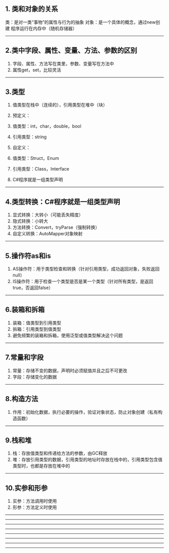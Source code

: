 ## 1. 类和对象的关系
类：是对一类“事物”的属性与行为的抽象
对象：是一个具体的概念，通过new创建
程序运行在内存中（随机存储器）
**********************************************************************************************************************************************************
## 2.类中字段、属性、变量、方法、参数的区别
1. 字段、属性、方法写在类里，参数、变量写在方法中
2. 属性get，set，比较灵活
**********************************************************************************************************************************************************
## 3.类型
1. 值类型在栈中（连续的），引用类型在堆中（块）
2. 预定义：
  1. 值类型：int，char，double，bool
  2. 引用类型：string
3. 自定义：
  1. 值类型：Struct，Enum

  2. 引用类型：Class，Interface
4. C#程序就是一组类型声明
**********************************************************************************************************************************************************
## 4.类型转换：C#程序就是一组类型声明
1. 显式转换：大转小（可能丢失精度）
2. 隐式转换：小转大
3. 方法转换：Convert，tryParse（强制转换）
4. 自定义转换：AutoMapper对象映射
**********************************************************************************************************************************************************
## 5.操作符as和is
1. AS操作符：用于类型检查和转换（针对引用类型，成功返回对象，失败返回null）
2. IS操作符：用于检查一个类型是否是某一个类型（针对所有类型，是返回true，否返回false）
**********************************************************************************************************************************************************
## 6.装箱和拆箱
1. 装箱：值类型到引用类型
2. 拆箱：引用类型到值类型
3. 避免频繁的装箱和拆箱，使用泛型或值类型解决这个问题
**********************************************************************************************************************************************************
## 7.常量和字段
1. 常量：存储不变的数据，声明时必须赋值并且之后不可更改
2. 字段：存储变化的数据
**********************************************************************************************************************************************************
## 8.构造方法
1. 作用：初始化数据，执行必要的操作，验证对象状态，防止对象创建（私有构造函数）
**********************************************************************************************************************************************************
## 9.栈和堆
1. 栈：存放值类型和传递给方法的参数，由GC释放
2. 堆：存放引用类型的数据，引用类型的地址时存放在栈中的，引用类型包含值类型时，也都是存放在堆中的
**********************************************************************************************************************************************************
## 10.实参和形参
1. 实参：方法调用时使用
2. 形参：方法定义时使用
**********************************************************************************************************************************************************
**********************************************************************************************************************************************************
**********************************************************************************************************************************************************
**********************************************************************************************************************************************************
**********************************************************************************************************************************************************
**********************************************************************************************************************************************************
**********************************************************************************************************************************************************
**********************************************************************************************************************************************************
